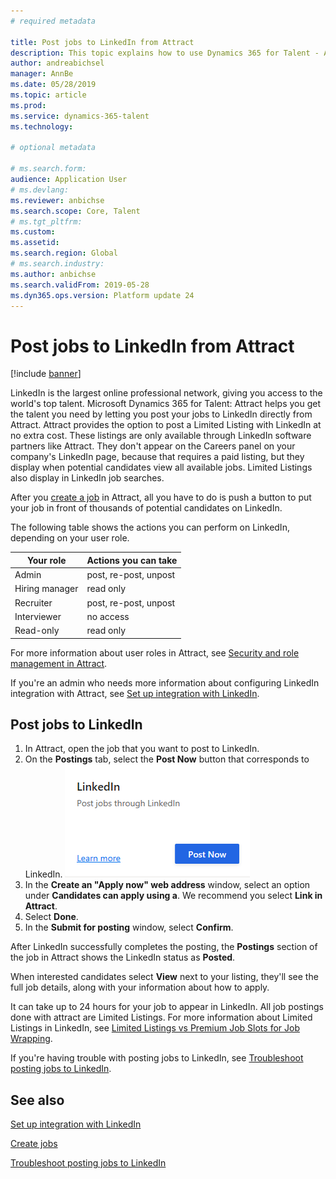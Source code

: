 ```yaml
---
# required metadata

title: Post jobs to LinkedIn from Attract
description: This topic explains how to use Dynamics 365 for Talent - Attract to post jobs to LinkedIn.
author: andreabichsel
manager: AnnBe
ms.date: 05/28/2019
ms.topic: article
ms.prod: 
ms.service: dynamics-365-talent
ms.technology: 

# optional metadata

# ms.search.form: 
audience: Application User
# ms.devlang: 
ms.reviewer: anbichse
ms.search.scope: Core, Talent
# ms.tgt_pltfrm: 
ms.custom: 
ms.assetid: 
ms.search.region: Global
# ms.search.industry: 
ms.author: anbichse
ms.search.validFrom: 2019-05-28
ms.dyn365.ops.version: Platform update 24
---
```



# Post jobs to LinkedIn from Attract

[!include [banner](../includes/banner.md)]

LinkedIn is the largest online professional network, giving you access to the world's top talent. Microsoft Dynamics 365 for Talent: Attract helps you get the talent you need by letting you post your jobs to LinkedIn directly from Attract. Attract provides the option to post a Limited Listing with LinkedIn at no extra cost. These listings are only available through LinkedIn software partners like Attract. They don't appear on the Careers panel on your company's LinkedIn page, because that requires a paid listing, but they display when potential candidates view all available jobs. Limited Listings also display in LinkedIn job searches.

After you [create a job](./creating-jobs-attract.md) in Attract, all you have to do is push a button to put your job in front of thousands of potential candidates on LinkedIn.

The following table shows the actions you can perform on LinkedIn, depending on your user role.

| Your role | Actions you can take |
| --- | --- |
| Admin | post, re-post, unpost |
| Hiring manager | read only |
| Recruiter | post, re-post, unpost |
| Interviewer | no access |
| Read-only | read only |


For more information about user roles in Attract, see [Security and role management in Attract](./security-attract.md).

If you're an admin who needs more information about configuring LinkedIn integration with Attract, see [Set up integration with LinkedIn](./attract-admin-linkedin.md).

## Post jobs to LinkedIn

1. In Attract, open the job that you want to post to LinkedIn.
2. On the **Postings** tab, select the **Post Now** button that corresponds to LinkedIn.
[![Attract post job to LinkedIn](./media/attract-post-job-to-linkedin.png)](./media/attract-post-job-to-linkedin.png)
3. In the **Create an "Apply now" web address** window, select an option under **Candidates can apply using a**. We recommend you select **Link in Attract**.
4. Select **Done**.
5. In the **Submit for posting** window, select **Confirm**.

After LinkedIn successfully completes the posting, the **Postings** section of the job in Attract shows the LinkedIn status as **Posted**.

When interested candidates select **View** next to your listing, they'll see the full job details, along with your information about how to apply.

It can take up to 24 hours for your job to appear in LinkedIn. All job postings done with attract are Limited Listings. For more information about Limited Listings in LinkedIn, see [Limited Listings vs Premium Job Slots for Job Wrapping](https://www.linkedin.com/help/recruiter/answer/79049).

If you're having trouble with posting jobs to LinkedIn, see [Troubleshoot posting jobs to LinkedIn](./attract-troubleshoot-linkedin.md).

## See also

[Set up integration with LinkedIn](./attract-admin-linkedin.md)<p></p>
[Create jobs](./creating-jobs-attract.md)<p></p>
[Troubleshoot posting jobs to LinkedIn](./attract-troubleshoot-linkedin.md)
